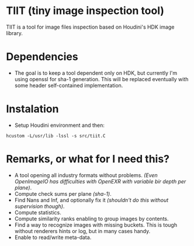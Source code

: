 # TIIT (tiny image inspection tool) #

TIIT is a tool for image files inspection based on Houdini's
HDK image library.

# Dependencies #

  * The goal is to keep a tool dependent only on HDK, but currently I'm using openssl for sha-1 generation. This will be replaced eventually with some header self-contained implementation.

# Instalation #

  * Setup Houdini environment and then:
```
hcustom -L/usr/lib -lssl -s src/tiit.C
```

# Remarks, or what for I need this? #

  * A tool opening all industry formats without problems. _(Even OpenImageIO has difficulties with OpenEXR with variable bir depth per plane)_.
  * Compute check sums per plane _(sha-1)_.
  * Find Nans and Inf, and optionally fix it _(shouldn't do this without supervision though)_.
  * Compute statistics.
  * Compute similarity ranks enabling to group images by contents.
  * Find a way to recognize images with missing buckets. This is tough without renderers hints or log, but in many cases handy.
  * Enable to read/write meta-data.